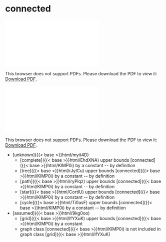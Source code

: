 # connected




<object data="../local_KlMP0i.pdf" type="application/pdf" width="100%" height="480px"><embed src="../local_KlMP0i.pdf"><p>This browser does not support PDFs. Please download the PDF to view it: <a href="../local_KlMP0i.pdf">Download PDF</a>.</p></embed></object>


<object data="../inclusions_KlMP0i.pdf" type="application/pdf" width="100%" height="480px"><embed src="../inclusions_KlMP0i.pdf"><p>This browser does not support PDFs. Please download the PDF to view it: <a href="../inclusions_KlMP0i.pdf">Download PDF</a>.</p></embed></object>

*  [unknown]({{< base >}}html/myit4D)
    * [complete]({{< base >}}html/EhdXNA) upper bounds [connected]({{< base >}}html/KlMP0i) by a constant -- by definition
    * [tree]({{< base >}}html/rJyICu) upper bounds [connected]({{< base >}}html/KlMP0i) by a constant -- by definition
    * [path]({{< base >}}html/ryPlqz) upper bounds [connected]({{< base >}}html/KlMP0i) by a constant -- by definition
    * [star]({{< base >}}html/CortlU) upper bounds [connected]({{< base >}}html/KlMP0i) by a constant -- by definition
    * [cycle]({{< base >}}html/Ti0asF) upper bounds [connected]({{< base >}}html/KlMP0i) by a constant -- by definition
*  [assumed]({{< base >}}html/9kg0oo)
    * [grid]({{< base >}}html/lfYXuK) upper bounds [connected]({{< base >}}html/KlMP0i) by a constant
    * graph class [connected]({{< base >}}html/KlMP0i) is not included in graph class [grid]({{< base >}}html/lfYXuK)
